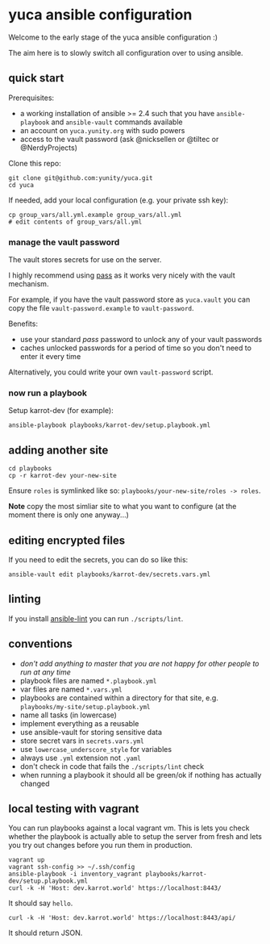 # yuca ansible configuration

Welcome to the early stage of the yuca ansible configuration :)

The aim here is to slowly switch all configuration over to using ansible.

## quick start

Prerequisites:

* a working installation of ansible >= 2.4 such that you have `ansible-playbook` and `ansible-vault` commands available
* an account on `yuca.yunity.org` with sudo powers
* access to the vault password (ask @nicksellen or @tiltec or @NerdyProjects)

Clone this repo:

```
git clone git@github.com:yunity/yuca.git
cd yuca
```

If needed, add your local configuration (e.g. your private ssh key):

```
cp group_vars/all.yml.example group_vars/all.yml
# edit contents of group_vars/all.yml
```

### manage the vault password

The vault stores secrets for use on the server.

I highly recommend using [pass](https://www.passwordstore.org/) as it works very nicely with the vault mechanism.

For example, if you have the vault password store as `yuca.vault` you can copy the file `vault-password.example` to `vault-password`.

Benefits:
* use your standard _pass_ password to unlock any of your vault passwords
* caches unlocked passwords for a period of time so you don't need to enter it every time

Alternatively, you could write your own `vault-password` script.

### now run a playbook

Setup karrot-dev (for example):

```
ansible-playbook playbooks/karrot-dev/setup.playbook.yml
```

## adding another site

```
cd playbooks
cp -r karrot-dev your-new-site
```

Ensure `roles` is symlinked like so: `playbooks/your-new-site/roles -> roles`.

**Note** copy the most simliar site to what you want to configure (at the moment there is only one anyway...)

## editing encrypted files

If you need to edit the secrets, you can do so like this:

```
ansible-vault edit playbooks/karrot-dev/secrets.vars.yml
```

## linting

If you install [ansible-lint](https://github.com/willthames/ansible-lint) you can run `./scripts/lint`.

## conventions

* *don't add anything to master that you are not happy for other people to run at any time*
* playbook files are named `*.playbook.yml`
* var files are named `*.vars.yml`
* playbooks are contained within a directory for that site, e.g. `playbooks/my-site/setup.playbook.yml`
* name all tasks (in lowercase)
* implement everything as a reusable
* use ansible-vault for storing sensitive data
* store secret vars in `secrets.vars.yml`
* use `lowercase_underscore_style` for variables
* always use `.yml` extension not `.yaml`
* don't check in code that fails the `./scripts/lint` check
* when running a playbook it should all be green/ok if nothing has actually changed

## local testing with vagrant

You can run playbooks against a local vagrant vm.
This is lets you check whether the playbook is actually able to setup the server from fresh and lets you
try out changes before you run them in production.

```
vagrant up
vagrant ssh-config >> ~/.ssh/config
ansible-playbook -i inventory_vagrant playbooks/karrot-dev/setup.playbook.yml
curl -k -H 'Host: dev.karrot.world' https://localhost:8443/
```

It should say `hello`.


```
curl -k -H 'Host: dev.karrot.world' https://localhost:8443/api/
```

It should return JSON.